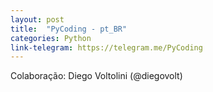 ```yaml
---
layout: post
title:  "PyCoding - pt_BR"
categories: Python
link-telegram: https://telegram.me/PyCoding
---
```

Colaboração: Diego Voltolini (@diegovolt)
